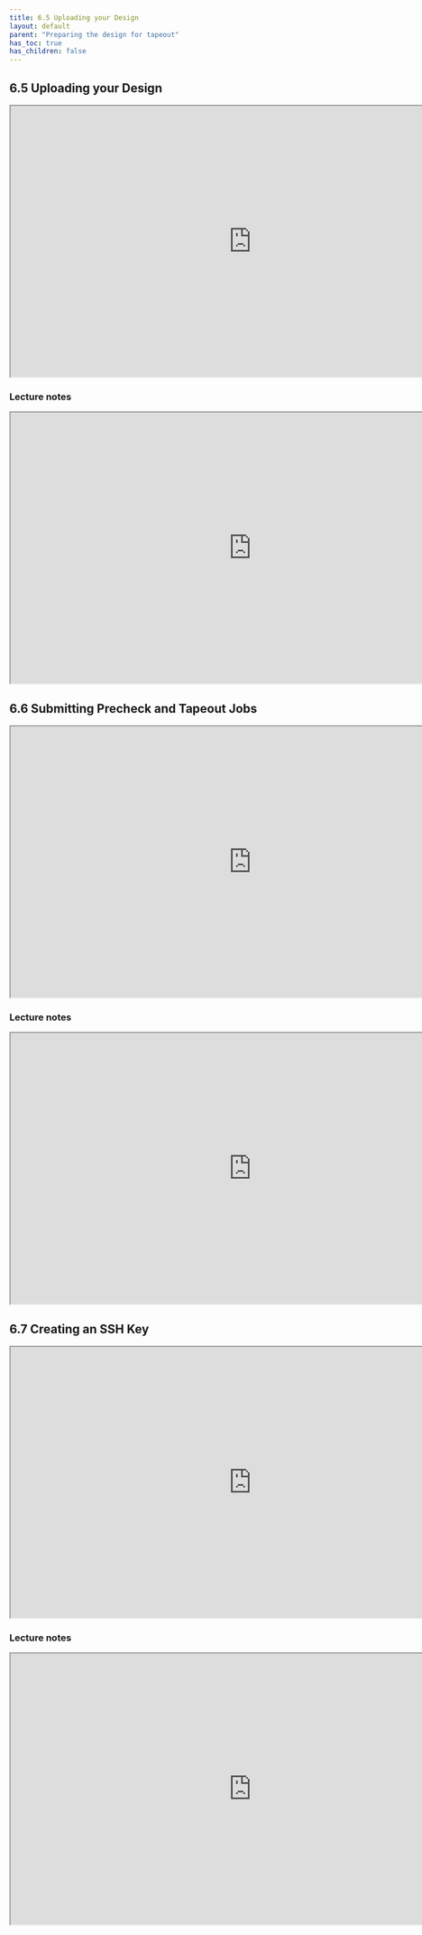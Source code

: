 ```yaml
---
title: 6.5 Uploading your Design
layout: default
parent: "Preparing the design for tapeout"
has_toc: true
has_children: false
---
```


## 6.5 Uploading your Design
<iframe src="https://drive.google.com/file/d/1745-XJuXUlZSJ0nw2ibmYm6j7A1f_tOk/preview" width="854" height="480" allow="autoplay"></iframe>

### Lecture notes
<iframe src="https://docs.google.com/document/d/e/2PACX-1vTXXsv_SnWqrDVHHzasrx5Zdwf1EvZ-5gbrAqJpCNgaUN4FPmojx8qtMIZgu_b_IddBR5dypoaOfOS9/pub?embedded=true" width="854" height="480"></iframe>

## 6.6 Submitting Precheck and Tapeout Jobs
<iframe src="https://drive.google.com/file/d/172O_DJxMndwpVwh0E2xp6wXXQGRM2Q8Q/preview" width="854" height="480" allow="autoplay"></iframe>

### Lecture notes
<iframe src="https://docs.google.com/document/d/e/2PACX-1vRlTNfFuk7o1TnypnZvL8s78EsF9Y0b4LeSoEMvYcxrIultJEyoaj3JODnRdyZLYq3UMy_6LR75fKu9/pub?embedded=true" width="854" height="480"></iframe>

## 6.7 Creating an SSH Key
<iframe src="https://drive.google.com/file/d/174n87QewSuHTaNTm6d5SnzWUB1vxMFPN/preview" width="854" height="480" allow="autoplay"></iframe>

### Lecture notes
<iframe src="https://docs.google.com/document/d/e/2PACX-1vTzGELkU6Z9jmi-Nb5JpPNWRDo4_7YfuYwzID4qZSGPXuu3b_LPhNLf3M5icoJzAtlVey5ThyI6TvXF/pub?embedded=true" width="854" height="480"></iframe>

